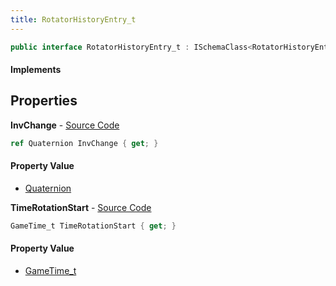 ```yaml
---
title: RotatorHistoryEntry_t
---
```


```csharp
public interface RotatorHistoryEntry_t : ISchemaClass<RotatorHistoryEntry_t>, ISchemaField, ISchemaClass, INativeHandle
```

#### Implements

## Properties

**InvChange** - [Source Code](https://github.com/swiftly-solution/swiftlys2/blob/master/managed/src/SwiftlyS2.Generated/Schemas/Interfaces/RotatorHistoryEntry_t.cs#L16)

```csharp
ref Quaternion InvChange { get; }
```

#### Property Value

- [Quaternion](/docs/api/shared/natives/quaternion)

**TimeRotationStart** - [Source Code](https://github.com/swiftly-solution/swiftlys2/blob/master/managed/src/SwiftlyS2.Generated/Schemas/Interfaces/RotatorHistoryEntry_t.cs#L18)

```csharp
GameTime_t TimeRotationStart { get; }
```

#### Property Value

- [GameTime_t](/docs/api/shared/schemadefinitions/gametime_t)

